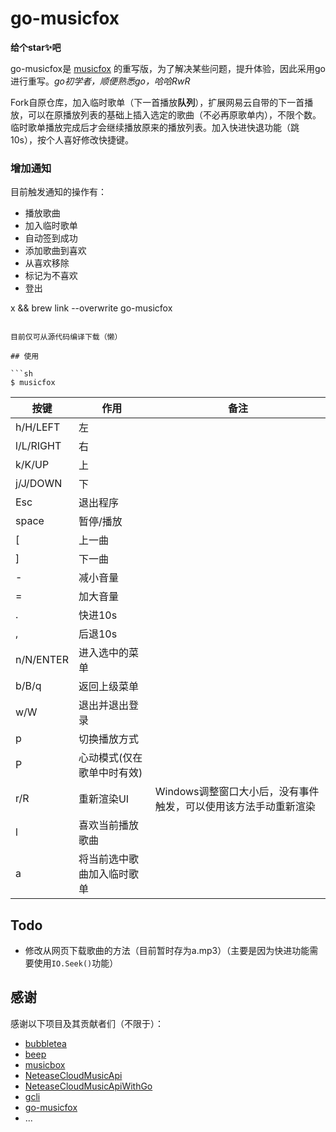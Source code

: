 # go-musicfox

**给个star✨吧**

go-musicfox是 [musicfox](https://github.com/anhoder/musicfox) 的重写版，为了解决某些问题，提升体验，因此采用go进行重写。*go初学者，顺便熟悉go，哈哈RwR*

Fork自原仓库，加入临时歌单（下一首播放**队列**），扩展网易云自带的下一首播放，可以在原播放列表的基础上插入选定的歌曲（不必再原歌单内），不限个数。临时歌单播放完成后才会继续播放原来的播放列表。加入快进快退功能（跳10s），按个人喜好修改快捷键。


### 增加通知

目前触发通知的操作有：
* 播放歌曲
* 加入临时歌单
* 自动签到成功
* 添加歌曲到喜欢
* 从喜欢移除
* 标记为不喜欢
* 登出


x && brew link --overwrite go-musicfox
```

目前仅可从源代码编译下载（懒）

## 使用

```sh
$ musicfox
```

| 按键 | 作用 | 备注 |
| --- | --- | --- |
| h/H/LEFT | 左 |  |
| l/L/RIGHT | 右 |  |
| k/K/UP | 上 |  |
| j/J/DOWN | 下 | |
| Esc | 退出程序 | |
| space | 暂停/播放 | |
| [ | 上一曲 | |
| ] | 下一曲 | |
| - | 减小音量 | |
| = | 加大音量 | |
| . | 快进10s | |
| , | 后退10s | |
| n/N/ENTER | 进入选中的菜单 | |
| b/B/q | 返回上级菜单 | |
| w/W | 退出并退出登录 | |
| p | 切换播放方式 | |
| P | 心动模式(仅在歌单中时有效) | |
| r/R | 重新渲染UI | Windows调整窗口大小后，没有事件触发，可以使用该方法手动重新渲染 |
| l | 喜欢当前播放歌曲 | |
| a | 将当前选中歌曲加入临时歌单 | |

## Todo

* 修改从网页下载歌曲的方法（目前暂时存为a.mp3）（主要是因为快进功能需要使用`IO.Seek()`功能）

## 感谢

感谢以下项目及其贡献者们（不限于）：

* [bubbletea](https://github.com/charmbracelet/bubbletea)
* [beep](https://github.com/faiface/beep)
* [musicbox](https://github.com/darknessomi/musicbox)
* [NeteaseCloudMusicApi](https://github.com/Binaryify/NeteaseCloudMusicApi)
* [NeteaseCloudMusicApiWithGo](https://github.com/sirodeneko/NeteaseCloudMusicApiWithGo)
* [gcli](https://github.com/gookit/gcli)
* [go-musicfox](https://github.com/anhoder/go-musicfox)
* ...

